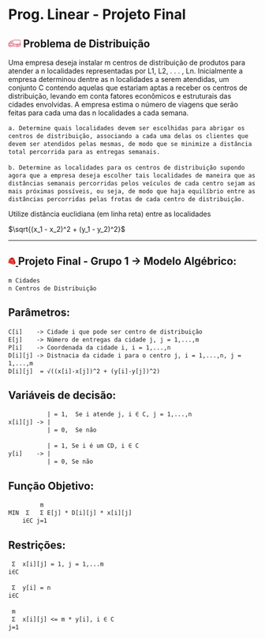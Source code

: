 # Prog. Linear - Projeto Final
<h2>
	<img style="transform: rotateY(180deg);" src="./src/caminhao.png" title="Fôô Fôô" alt="Simbolo de um caminhão" width="5%"/>
 	Problema de Distribuição
</h2>


Uma empresa deseja instalar m centros de distribuição de produtos para atender a n localidades representadas por L1, L2, . . . , Ln. Inicialmente a empresa determinou dentre as n localidades a serem atendidas, um conjunto C contendo aquelas que estariam aptas a receber os centros de distribuição, levando em conta fatores econômicos e estruturais das cidades envolvidas. A empresa estima o número de viagens que serão feitas para cada uma das n localidades a cada semana.
	
	a. Determine quais localidades devem ser escolhidas para abrigar os centros de distribuição, associando a cada uma delas os clientes que devem ser atendidos pelas mesmas, de modo que se minimize a distância total percorrida para as entregas semanais.

	b. Determine as localidades para os centros de distribuição supondo agora que a empresa deseja escolher tais localidades de maneira que as distâncias semanais percorridas pelos veículos de cada centro sejam as mais próximas possíveis, ou seja, de modo que haja equilíbrio entre as distâncias percorridas pelas frotas de cada centro de distribuição.

Utilize distância euclidiana (em linha reta) entre as localidades 

$\sqrt{(x_1 - x_2)^2 + (y_1 - y_2)^2}$

---
<h2>
	<a href="https://www.gurobi.com/">
  		<img src="./src/gurobi.png" Title="Gurobi" alt="Símbolo do Gurobi" width="3%"/>
	</a>
  	Projeto Final - Grupo 1 -> Modelo Algébrico:
</h2>

    m Cidades
    n Centros de Distribuição


## Parâmetros:

	C[i] 	-> Cidade i que pode ser centro de distribuição
	E[j] 	-> Número de entregas da cidade j, j = 1,...,m
	P[i] 	-> Coordenada da cidade i, i = 1,...,n
	D[i][j] -> Distnacia da cidade i para o centro j, i = 1,...,n, j = 1,...,m
	D[i][j]  = √((x[i]-x[j])^2 + (y[i]-y[j])^2)


## Variáveis de decisão:
			   | = 1,  Se i atende j, i ∈ C, j = 1,...,n
	x[i][j] -> |
			   | = 0,  Se não

			   | = 1, Se i é um CD, i ∈ C
	y[i]	-> |
			   | = 0, Se não
			   
## Função Objetivo:
			 m
    MIN	 Σ   Σ E[j] * D[i][j] * x[i][j]
	   	i∈C j=1
   
## Restrições:

	 Σ  x[i][j] = 1, j = 1,...m
    i∈C

	 Σ  y[i] = n
    i∈C

     m
	 Σ  x[i][j] <= m * y[i], i ∈ C
    j=1

